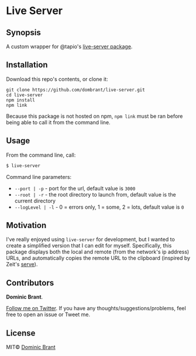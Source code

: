 # Live Server

## Synopsis

A custom wrapper for @tapio's [live-server package](https://github.com/tapio/live-server).

## Installation

Download this repo's contents, or clone it:

```
git clone https://github.com/dombrant/live-server.git
cd live-server
npm install
npm link
```

Because this package is not hosted on npm, `npm link` must be ran before being able to call it from the command line.

## Usage

From the command line, call:

```bash
$ live-server
```

Command line parameters:

- `--port | -p` - port for the url, default value is `3000`
- `--root | -r` - the root directory to launch from, default value is the current directory
- `--logLevel | -l` - 0 = errors only, 1 = some, 2 = lots, default value is `0`

## Motivation

I've really enjoyed using `live-server` for development, but I wanted to create a simplified version that I can edit for myself. Specifically, this package displays both the local and remote (from the network's ip address) URLs, and automatically copies the remote URL to the clipboard (inspired by Zeit's [serve](https://github.com/zeit/serve)).

## Contributors

**Dominic Brant**.

[Follow me on Twitter](https://twitter.com/dombrant). If you have any thoughts/suggestions/problems, feel free to open an issue or Tweet me.

## License

MIT© [Dominic Brant](https://dombrant.com)
